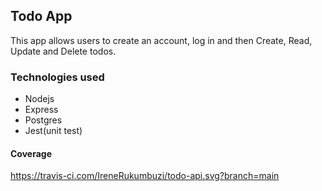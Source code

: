 ## Todo App

This app allows users to create an account, log in and then Create, Read, Update and Delete todos.

### Technologies used
- Nodejs
- Express
- Postgres
- Jest(unit test)


#### Coverage

https://travis-ci.com/IreneRukumbuzi/todo-api.svg?branch=main
